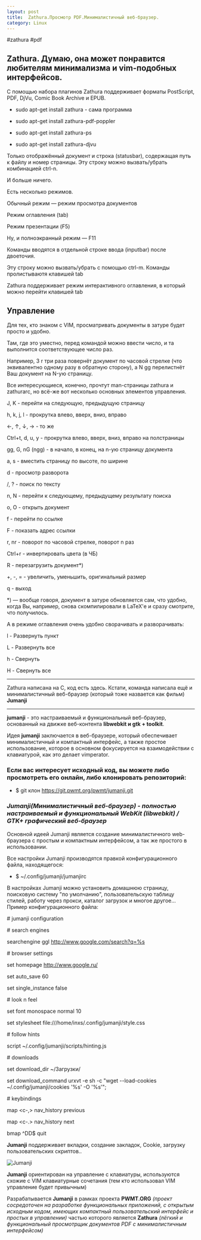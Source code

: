 ```yaml
---
layout: post
title:  Zathura.Просмотр PDF.Минималистичный веб-браузер.
category: Linux
---
```


#zathura #pdf

## Zathura. Думаю, она может понравится любителям минимализма и vim-подобных интерфейсов.

С помощью набора плагинов Zathura поддерживает форматы PostScript, PDF, DjVu, Comic Book Archive и EPUB.

- sudo apt-get install zathura - сама программа

- sudo apt-get install zathura-pdf-poppler

- sudo apt-get install zathura-ps

- sudo apt-get install zathura-djvu

Только отображённый документ и строка (statusbar), содержащая путь к файлу и номер страницы. Эту строку можно вызвать/убрать комбинацией сtrl-n.

И больше ничего.

Есть несколько режимов.

Обычный режим — режим просмотра документов

Режим оглавления (tab)

Режим презентации (F5)

Ну, и полноэкранный режим — F11

Команды вводятся в отдельной строке ввода (inputbar) после двоеточия. 

Эту строку можно вызвать/убрать с помощью сtrl-m. Команды пролистываютя клавишей tab

Zathura поддерживает режим интерактивного оглавления, в который можно перейти клавишей tab

## Управление

Для тех, кто знаком с VIM, просматривать документы в затуре будет просто и удобно.

Там, где это уместно, перед командой можно ввести число, и та выполнится соответствующее число раз. 

Например, 3 r три раза повернёт документ по часовой стрелке (что эквивалентно одному разу в обратную сторону), а N gg перелистнёт Ваш документ на N-ую страницу.

Все интересующиеся, конечно, прочтут man-страницы zathura и zathurarc, но всё-же вот несколько основных элементов управления.

J, K -	перейти на следующую, предыдущую страницу

h, k, j, l -	прокрутка влево, вверх, вниз, вправо

←, ↑, ↓, →	- то же

Ctrl+t, d, u, y	- прокрутка влево, вверх, вниз, вправо на полстраницы

gg, G, nG (ngg)	- в начало, в конец, на n-ую страницу документа

a, s -	вместить страницу по высоте, по ширине

d	 - просмотр разворота

/, ?	 - поиск по тексту

n, N	- перейти к следующему, предыдущему результату поиска

o, O	- открыть документ

f	- перейти по ссылке

F	- показать адрес ссылки

r, nr	- поворот по часовой стрелке, поворот n раз

Ctrl+r	- инвертировать цвета (в ЧБ)

R	- перезагрузить документ*)

+, -, =	- увеличить, уменьшить, оригинальный размер

q	- выход

*) — вообще говоря, документ в затуре обновляется сам, что удобно, когда Вы, например, снова скомпилировали в LaTeX'е и сразу смотрите, что получилось.

А в режиме оглавления очень удобно сворачивать и разворачивать:

l	- Развернуть пункт

L	- Развернуть все

h	- Свернуть

H	- Свернуть все

---

Zathura написана на C, код есть здесь. Кстати, команда написала ещё и минималистичный веб-браузер (который тоже назвается как фильм) **Jumanji**

---

**jumanji** - это настраиваемый и функциональный веб-браузер, основанный на движке веб-контента **libwebkit и gtk + toolkit**. 

Идея **jumanji** заключается в веб-браузере, который обеспечивает минималистичный и компактный интерфейс, а также простое использование, которое в основном фокусируется на взаимодействии с клавиатурой, как это делает vimperator.

### Если вас интересует исходный код, вы можете либо просмотреть его онлайн, либо клонировать репозиторий:

 - $ git клон https://git.pwmt.org/pwmt/jumanji.git

 ### ***Jumanji(Минималистичный веб-браузер) - полностью настраиваемый и функциональный WebKit (libwebkit) / GTK+ графический веб-браузер***

 Основной идеей Jumanji является создание минималистичного web-браузера с простым и компактным интерфейсом, а так же простого в использовании.

 Все настройки Jumanji производятся правкой конфигурационного файла, находящегося:

- $ ~/.config/jumanji/jumanjirc

В настройках Jumanji можно установить домашнюю страницу, поисковую систему "по умолчанию", пользовательскую таблицу стилей, работу через прокси, каталог загрузок и многое другое... Пример конфигурационного файла:

\# jumanji configuration

\# search engines

searchengine ggl http://www.google.com/search?q=%s

\# browser settings

set homepage http://www.google.ru/

set auto_save 60

set single_instance false

\# look n feel

set font monospace normal 10

set stylesheet file:///home/inxs/.config/jumanji/style.css 

\# follow hints

script ~/.config/jumanji/scripts/hinting.js

\# downloads

set download_dir ~/Загрузки/

set download_command urxvt -e sh -c "wget --load-cookies ~/.config/jumanji/cookies '%s' -O '%s'";

\# keybindings

map <c-,> nav_history previous

map <c-.> nav_history next

bmap ^DD$ quit

**Jumanji** поддерживает вкладки, создание закладок, Cookie, загрузку пользовательских скриптов..

![Jumanji](/img/jumanji_007.png)

**Jumanji** ориентирован на управление с клавиатуры, используются схожие с VIM клавиатурные сочетания (тем кто использовал VIM управление будет привычным)

Разрабатывается **Jumanji** в рамках проекта **PWMT.ORG** *(проект сосредоточен на разработке функциональных приложений, с открытым исходным кодом, имеющих компактный пользовательский интерфейс и простых в управлении)* частью которого является **Zathura** *(лёгкий и функциональный просмотрщик документов PDF с минималистичным интерфейсом)*
